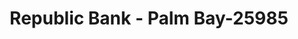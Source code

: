---
f_zip-code: 32909
f_state-code: FL
title: Republic Bank - Palm Bay-25985
f_phone: 321-768-2811
f_city-only: Palm Bay
f_address: 6000 Babcock Street Southeast Palm Bay
f_location-unique-id: '25985'
slug: republic-bank---palm-bay-25985
updated-on: '2024-05-30T13:46:58.046Z'
created-on: '2024-05-30T13:36:59.803Z'
published-on: '2024-05-30T13:54:32.469Z'
f_city-state: cms/city/palm-bay-fl.md
f_company: cms/company/republic-bank---palm-bay.md
f_state: cms/state/florida.md
layout: '[payday-loan].html'
tags: payday-loan
---